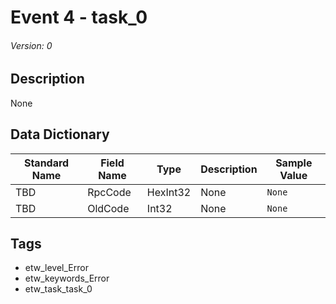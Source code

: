 # Event 4 - task_0
###### Version: 0

## Description
None

## Data Dictionary
|Standard Name|Field Name|Type|Description|Sample Value|
|---|---|---|---|---|
|TBD|RpcCode|HexInt32|None|`None`|
|TBD|OldCode|Int32|None|`None`|

## Tags
* etw_level_Error
* etw_keywords_Error
* etw_task_task_0